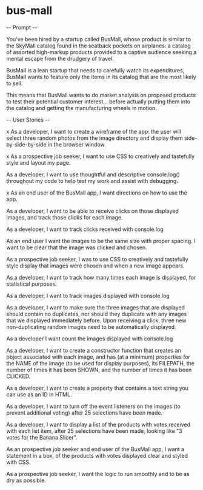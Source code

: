 # bus-mall
-- Prompt --

You've been hired by a startup called BusMall, whose product is similar to the SkyMall catalog found in the seatback pockets on airplanes: a catalog of assorted high-markup products provided to a captive audience seeking a mental escape from the drudgery of travel.

BusMall is a lean startup that needs to carefully watch its expenditures, BusMall wants to feature only the items in its catalog that are the most likely to sell.

This means that BusMall wants to do market analysis on proposed products to test their potential customer interest... before actually putting them into the catalog and getting the manufacturing wheels in motion.

-- User Stories --

x As a developer, I want to create a wireframe of the app:
the user will select three random photos from the image directory and display them side-by-side-by-side in the browser window.

x As a prospective job seeker, I want to use CSS to creatively and tastefully style and layout my page.

As a developer, I want to use thoughtful and descriptive console.log() throughout my code to help test my work and assist with debugging.

x As an end user of the BusMall app, I want directions on how to use the app.

As a developer, I want to be able to receive clicks on those displayed images, and track those clicks for each image.

As a developer, I want to track clicks received with console.log

As an end user I want the images to be the same size with proper spacing. I want to be clear that the image was clicked and chosen.

As a prospective job seeker, I was to use CSS to creatively and tastefully style display that images were chosen and when a new image appears.

As a developer, I want to track how many times each image is displayed, for statistical purposes.

As a developer, I want to track images displayed with console.log

As a developer, I want to make sure the three images that are displayed should contain no duplicates, nor should they duplicate with any images that we displayed immediately before. Upon receiving a click, three new non-duplicating random images need to be automatically displayed.

As a developer I want count the images displayed with console.log

As a developer, I want to create a constructor function that creates an object associated with each image, and has (at a minimum) properties for the NAME of the image (to be used for display purposes), its FILEPATH, the number of times it has been SHOWN, and the number of times it has been CLICKED.

As a developer, I want to create a property that contains a text string you can use as an ID in HTML.

As a developer, I want to turn off the event listeners on the images (to prevent additional voting) after 25 selections have been made.

As a developer, I want to display a list of the products with votes received with each list item, after 25 selections have been made, looking like "3 votes for the Banana Slicer".

As an prospective job seeker and end user of the BusMall app, I want a statement in a box, of the products with votes displayed clear and styled with CSS.

As a prospective job seeker, I want the logic to run smoothly and to be as dry as possible.
